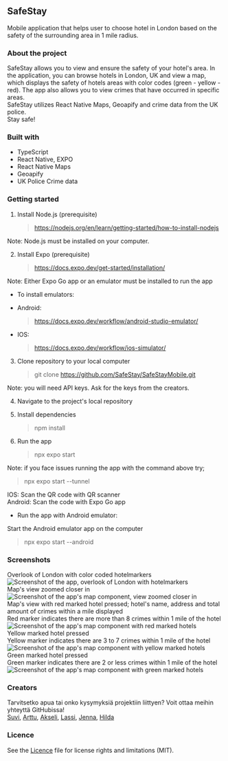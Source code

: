 ## SafeStay
Mobile application that helps user to choose hotel in London based on the safety of the surrounding area in 1 mile radius.

### About the project
SafeStay allows you to view and ensure the safety of your hotel's area. In the application, you can browse hotels in London, UK and view a map, which displays the safety of hotels areas with color codes (green - yellow - red). The app also allows you to view crimes that have occurred in specific areas.  
SafeStay utilizes React Native Maps, Geoapify and crime data from the UK police.  
Stay safe!

### Built with
- TypeScript
- React Native, EXPO
- React Native Maps
- Geoapify
- UK Police Crime data

### Getting started
1. Install Node.js (prerequisite)
   > https://nodejs.org/en/learn/getting-started/how-to-install-nodejs

Note: Node.js must be installed on your computer.

2. Install Expo (prerequisite)
   > https://docs.expo.dev/get-started/installation/

Note: Either Expo Go app or an emulator must be installed to run the app

- To install emulators:
- Android:

  > https://docs.expo.dev/workflow/android-studio-emulator/

- IOS:
  > https://docs.expo.dev/workflow/ios-simulator/

3. Clone repository to your local computer
   > git clone https://github.com/SafeStay/SafeStayMobile.git

Note: you will need API keys. Ask for the keys from the creators.

4. Navigate to the project's local repository

5. Install dependencies

   > npm install

6. Run the app
   > npx expo start

Note: if you face issues running the app with the command above try;

> npx expo start --tunnel

IOS: Scan the QR code with QR scanner  
Android: Scan the code with Expo Go app

- Run the app with Android emulator:

Start the Android emulator app on the computer

> npx expo start --android

### Screenshots  
Overlook of London with color coded hotelmarkers  
![Screenshot of the app, overlook of London with hotelmarkers](./screenshots/SafeStay2.jpeg)  
Map's view zoomed closer in  
![Screenshot of the app's map component, view zoomed closer in](./screenshots/SafeStay3.jpeg)  
Map's view with red marked hotel pressed; hotel's name, address and total amount of crimes within a mile displayed  
Red marker indicates there are more than 8 crimes within 1 mile of the hotel  
![Screenshot of the app's map component with red marked hotels](./screenshots/SafeStay1.jpeg)  
Yellow marked hotel pressed  
Yellow marker indicates there are 3 to 7 crimes within 1 mile of the hotel  
![Screenshot of the app's map component with yellow marked hotels](./screenshots/SafeStay4.jpeg)  
Green marked hotel pressed  
Green marker indicates there are 2 or less crimes within 1 mile of the hotel  
![Screenshot of the app's map component with green marked hotels](./screenshots/SafeStay5.jpeg)  

### Creators
Tarvitsetko apua tai onko kysymyksiä projektiin liittyen? Voit ottaa meihin yhteyttä GitHubissa!  
[Suvi](https://github.com/SuviAnnina), [Arttu](https://github.com/ArttuuS/), [Akseli](https://github.com/AkseliVa), [Lassi](https://github.com/Lassive), [Jenna](https://github.com/jenvii), [Hilda](https://github.com/NotInUseHi)

### Licence

See the [Licence](https://github.com/SafeStay/SafeStayMobile/blob/main/LICENSE.md) file for license rights and limitations (MIT).
